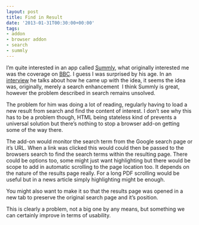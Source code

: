 ```yaml
---
layout: post
title: Find in Result
date: '2013-01-31T00:30:00+00:00'
tags:
- addon
- browser addon
- search
- summly
---
```

I’m quite interested in an app called [Summly](http://summly.com/), what originally interested me was the coverage on [BBC](http://www.bbc.co.uk/news/technology-16306742). I guess I was surprised by his age. In an [interview](https://www.youtube.com/watch?v=NIPPYhyqs2g) he talks about how he came up with the idea, it seems the idea was, originally, merely a search enhancement  I think Summly is great, however the problem described in search remains unsolved.

The problem for him was doing a lot of reading, regularly having to load a new result from search and find the content of interest. I don’t see why this has to be a problem though, HTML being stateless kind of prevents a universal solution but there’s nothing to stop a browser add-on getting some of the way there.

The add-on would monitor the search term from the Google search page or it’s URL. When a link was clicked this would could then be passed to the browsers search to find the search terms within the resulting page. There could be options too, some might just want highlighting but there would be scope to add in automatic scrolling to the page location too. It depends on the nature of the results page really. For a long PDF scrolling would be useful but in a news article simply highlighting might be enough.

You might also want to make it so that the results page was opened in a new tab to preserve the original search page and it’s position.

This is clearly a problem, not a big one by any means, but something we can certainly improve in terms of usability.

